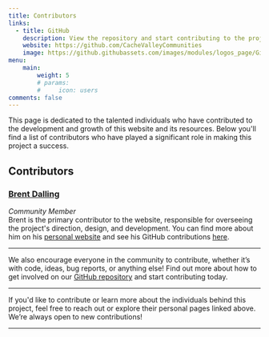 ```yaml
---
title: Contributors
links:
  - title: GitHub
    description: View the repository and start contributing to the project. This is where the source code and resources for this website are stored.
    website: https://github.com/CacheValleyCommunities
    image: https://github.githubassets.com/images/modules/logos_page/GitHub-Mark.png
menu:
    main: 
        weight: 5
        # params:
        #     icon: users
comments: false
---
```


This page is dedicated to the talented individuals who have contributed to the development and growth of this website and its resources. Below you'll find a list of contributors who have played a significant role in making this project a success.

## Contributors

### [Brent Dalling](https://brentdalling.com)  
*Community Member*  
Brent is the primary contributor to the website, responsible for overseeing the project's direction, design, and development. You can find more about him on his [personal website](https://brentdalling.com) and see his GitHub contributions [here](https://github.com/bvdalling).


---

We also encourage everyone in the community to contribute, whether it’s with code, ideas, bug reports, or anything else! Find out more about how to get involved on our [GitHub repository](https://github.com/CacheValleyCommunities) and start contributing today.

---

If you'd like to contribute or learn more about the individuals behind this project, feel free to reach out or explore their personal pages linked above. We’re always open to new contributions!

---
